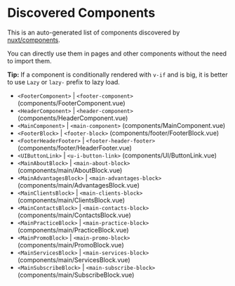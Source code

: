 # Discovered Components

This is an auto-generated list of components discovered by [nuxt/components](https://github.com/nuxt/components).

You can directly use them in pages and other components without the need to import them.

**Tip:** If a component is conditionally rendered with `v-if` and is big, it is better to use `Lazy` or `lazy-` prefix to lazy load.

- `<FooterComponent>` | `<footer-component>` (components/FooterComponent.vue)
- `<HeaderComponent>` | `<header-component>` (components/HeaderComponent.vue)
- `<MainComponent>` | `<main-component>` (components/MainComponent.vue)
- `<FooterBlock>` | `<footer-block>` (components/footer/FooterBlock.vue)
- `<FooterHeaderFooter>` | `<footer-header-footer>` (components/footer/HeaderFooter.vue)
- `<UIButtonLink>` | `<u-i-button-link>` (components/UI/ButtonLink.vue)
- `<MainAboutBlock>` | `<main-about-block>` (components/main/AboutBlock.vue)
- `<MainAdvantagesBlock>` | `<main-advantages-block>` (components/main/AdvantagesBlock.vue)
- `<MainClientsBlock>` | `<main-clients-block>` (components/main/ClientsBlock.vue)
- `<MainContactsBlock>` | `<main-contacts-block>` (components/main/ContactsBlock.vue)
- `<MainPracticeBlock>` | `<main-practice-block>` (components/main/PracticeBlock.vue)
- `<MainPromoBlock>` | `<main-promo-block>` (components/main/PromoBlock.vue)
- `<MainServicesBlock>` | `<main-services-block>` (components/main/ServicesBlock.vue)
- `<MainSubscribeBlock>` | `<main-subscribe-block>` (components/main/SubscribeBlock.vue)

